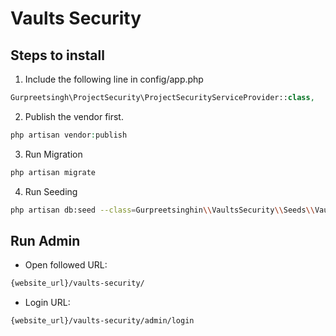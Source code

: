 # Vaults Security
## Steps to install
1. Include the following line in config/app.php
```php
Gurpreetsingh\ProjectSecurity\ProjectSecurityServiceProvider::class,
```
2. Publish the vendor first.
```php
php artisan vendor:publish
```
3. Run Migration
```bash
php artisan migrate
```
4. Run Seeding
```bash
php artisan db:seed --class=Gurpreetsinghin\\VaultsSecurity\\Seeds\\VaultsSeeder
```
## Run Admin
- Open followed URL:
```bash
{website_url}/vaults-security/
```
- Login URL:
```bash
{website_url}/vaults-security/admin/login
```